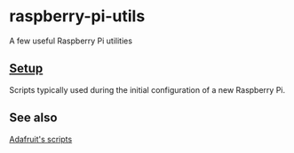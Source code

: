 # raspberry-pi-utils
A few useful Raspberry Pi utilities

## [Setup](setup)

Scripts typically used during the initial configuration of a new Raspberry Pi.

## See also
[Adafruit's scripts](https://github.com/adafruit/Raspberry-Pi-Installer-Scripts)

